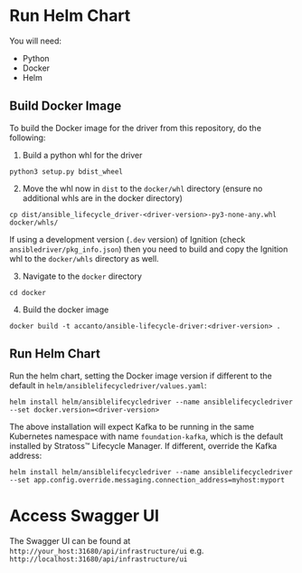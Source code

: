 # Run Helm Chart

You will need:

- Python
- Docker
- Helm

## Build Docker Image

To build the Docker image for the driver from this repository, do the following:

1. Build a python whl for the driver

```
python3 setup.py bdist_wheel
```

2. Move the whl now in `dist` to the `docker/whl` directory (ensure no additional whls are in the docker directory)

```
cp dist/ansible_lifecycle_driver-<driver-version>-py3-none-any.whl docker/whls/
```

If using a development version (`.dev` version) of Ignition (check `ansibledriver/pkg_info.json`) then you need to build and copy the Ignition whl to the `docker/whls` directory as well.

3. Navigate to the `docker` directory

```
cd docker
```

4. Build the docker image

```
docker build -t accanto/ansible-lifecycle-driver:<driver-version> .
```

## Run Helm Chart

Run the helm chart, setting the Docker image version if different to the default in `helm/ansiblelifecycledriver/values.yaml`:

```
helm install helm/ansiblelifecycledriver --name ansiblelifecycledriver --set docker.version=<driver-version>
```

The above installation will expect Kafka to be running in the same Kubernetes namespace with name `foundation-kafka`, which is the default installed by Stratoss&trade; Lifecycle Manager. If different, override the Kafka address:

```
helm install helm/ansiblelifecycledriver --name ansiblelifecycledriver --set app.config.override.messaging.connection_address=myhost:myport
```

# Access Swagger UI

The Swagger UI can be found at `http://your_host:31680/api/infrastructure/ui` e.g. `http://localhost:31680/api/infrastructure/ui`
